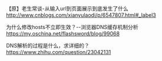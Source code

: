 

【原】老生常谈-从输入url到页面展示到底发生了什么   http://www.cnblogs.com/xianyulaodi/p/6547807.html#_label3


为什么修改hosts不立即生效？--浏览器DNS缓存机制分析    https://my.oschina.net/flashsword/blog/99068


DNS解析的过程是什么，求详细的？   https://www.zhihu.com/question/23042131